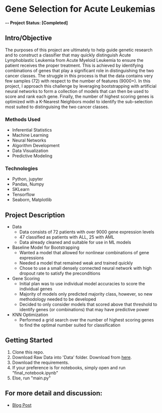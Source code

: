 # Gene Selection for Acute Leukemias

#### -- Project Status: [Completed]

## Intro/Objective
The purposes of this project are ultimately to help guide genetic research and to construct a classifier that may quickly distinguish Acute Lymphoblastic Leukemia from Acute Myeloid Leukemia to ensure the patient receives the proper treatment. This is achieved by identifying combinations of genes that play a significant role in distinguishing the two cancer classes.  The struggle in this process is that the data contains very few samples (72) with respect to the number of features (9000+). In this project, I approach this challenge by leveraging bootstrapping with artificial neural networks to form a collection of models that can then be used to score and rank each gene. Finally, the number of highest scoring genes is optimized with a K-Nearest Neighbors model to identify the sub-selection most suited to distinguising the two cancer classes.

### Methods Used
* Inferential Statistics
* Machine Learning
* Neural Networks
* Algorithm Development
* Data Visualization
* Predictive Modeling

### Technologies
* Python, jupyter
* Pandas, Numpy
* SKLearn
* Tensorflow
* Seaborn, Matplotlib

## Project Description
* Data  
   * Data consists of 72 patients with over 9000 gene expression levels
   * 47 classified as patients with ALL, 25 with AML
   * Data already cleaned and suitable for use in ML models
* Baseline Model for Bootstrapping
   * Wanted a model that allowed for nonlinear combinations of gene expressions
   * Needed a model that remained weak and trained quickly
   * Chose to use a small densely connected neural network with high dropout rate to satisfy the preconditions
* Gene Scoring
   * Initial plan was to use individual model accuracies to score the individual genes
   * Majority of models only predicted majority class, however, so new methodology needed to be developed
   * Decided to only consider models that scored above that threshold to identify genes (or combinations) that may have predictive power
* KNN Optimization
   * Performed a grid search over the number of highest scoring genes to find the optimal number suited for classification

## Getting Started

1. Clone this repo.
2. Download Raw Data into 'Data' folder. Download from [here](https://www.kaggle.com/crawford/gene-expression).    
3. Download the requirements.
4. If your preference is for notebooks, simply open and run "final_notebook.ipynb"
5. Else, run "main.py"

## For more detail and discussion:
* [Blog Post](https://pjourgensen.github.io/genes.html)

